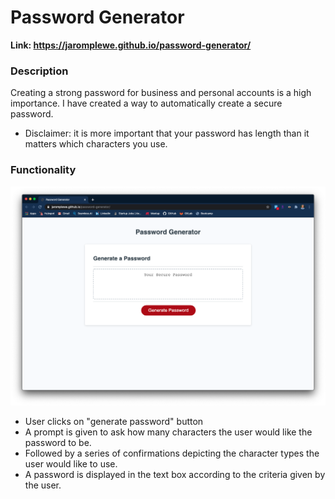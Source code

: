 # Password Generator

**Link: https://jaromplewe.github.io/password-generator/**

### Description
Creating a strong password for business and personal accounts is a high importance. I have created a way to automatically create a secure password. 
* Disclaimer: it is more important that your password has length than it matters which characters you use.

### Functionality
![password-generator-screenshot](./assets/screenshot/password-generator-screenshot.png)
* User clicks on "generate password" button
* A prompt is given to ask how many characters the user would like the password to be.
* Followed by a series of confirmations depicting the character types the user would like to use.
* A password is displayed in the text box according to the criteria given by the user.